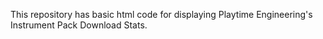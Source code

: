 This repository has basic html code for displaying Playtime Engineering's Instrument Pack Download Stats.
